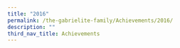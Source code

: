 ```yaml
---
title: "2016"
permalink: /the-gabrielite-family/Achievements/2016/
description: ""
third_nav_title: Achievements
---
```


